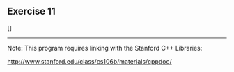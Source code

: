 Exercise 11
----------- 

[]

---

Note: This program requires linking with the Stanford C++ Libraries:

http://www.stanford.edu/class/cs106b/materials/cppdoc/